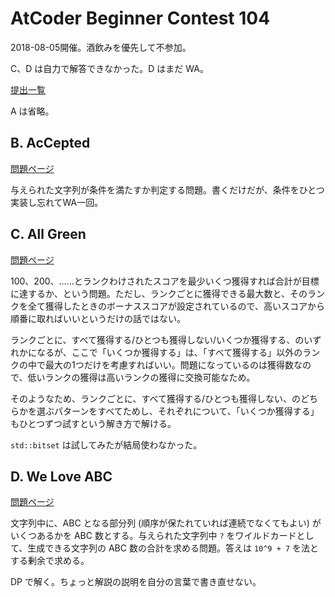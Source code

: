 # AtCoder Beginner Contest 104

2018-08-05開催。酒飲みを優先して不参加。

C、D は自力で解答できなかった。D はまだ WA。

[提出一覧](https://beta.atcoder.jp/contests/abc104/submissions/me)

A は省略。

## B. AcCepted

[問題ページ](https://beta.atcoder.jp/contests/abc104/tasks/abc104_b)

与えられた文字列が条件を満たすか判定する問題。書くだけだが、条件をひとつ実装し忘れてWA一回。

## C. All Green

[問題ページ](https://beta.atcoder.jp/contests/abc104/tasks/abc104_c)

100、200、……とランクわけされたスコアを最少いくつ獲得すれば合計が目標に達するか、という問題。ただし、ランクごとに獲得できる最大数と、そのランクを全て獲得したときのボーナススコアが設定されているので、高いスコアから順番に取ればいいというだけの話ではない。

ランクごとに、すべて獲得する/ひとつも獲得しない/いくつか獲得する、のいずれかになるが、ここで「いくつか獲得する」は、「すべて獲得する」以外のランクの中で最大の1つだけを考慮すればいい。問題になっているのは獲得数なので、低いランクの獲得は高いランクの獲得に交換可能なため。

そのようなため、ランクごとに、すべて獲得する/ひとつも獲得しない、のどちらかを選ぶパターンをすべてためし、それぞれについて、「いくつか獲得する」もひとつずつ試すという解き方で解ける。

`std::bitset` は試してみたが結局使わなかった。

## D. We Love ABC

[問題ページ](https://beta.atcoder.jp/contests/abc104/tasks/abc104_d)

文字列中に、ABC となる部分列 (順序が保たれていれば連続でなくてもよい) がいくつあるかを ABC 数とする。与えられた文字列中 `?` をワイルドカードとして、生成できる文字列の ABC 数の合計を求める問題。答えは `10^9 + 7` を法とする剰余で求める。

DP で解く。ちょっと解説の説明を自分の言葉で書き直せない。
